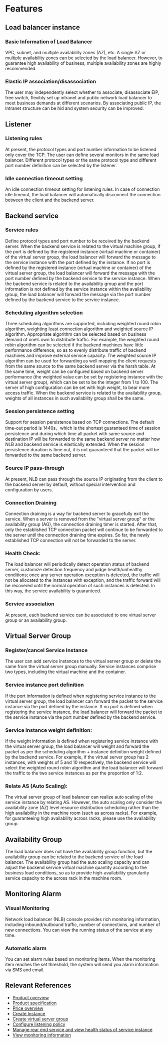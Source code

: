 # Features



## Load balancer instance

### Basic Information of Load Balancer

VPC, subnet, and multiple availability zones (AZ), etc. A single AZ or multiple availability zones can be selected by the load balancer. However, to guarantee high availability of business, multiple availability zones are highly recommended.

### Elastic IP association/disassociation

The user may independently select whether to associate, disassociate EIP, free switch, flexibly set up intranet and public network load balancer to meet business demands at different scenarios. By associating public IP, the Intranet structure can be hid and system security can be improved.

## Listener

### Listening rules

At present, the protocol types and port number information to be listened only cover the TCP. The user can define several monitors in the same load balancer. Different protocol types or the same protocol type and different port number definition can be selected by the listener.


### Idle connection timeout setting

An idle connection timeout setting for listening rules. In case of connection idle timeout, the load balancer will automatically disconnect the connection between the client and the backend server.

## Backend service

### Service rules

Define protocol types and port number to be received by the backend server. When the backend service is related to the virtual machine group, if the port is defined by the registered instance (virtual machine or container) of the virtual server group, the load balancer will forward the message to the service instance with the port defined by the instance. If no port is defined by the registered instance (virtual machine or container) of the virtual server group, the load balancer will forward the message with the port number defined by the backend service to the service instance. When the backend service is related to the availability group and the port information is not defined by the service instance within the availability group, the load balancer will forward the message via the port number defined by the backend service to the service instance.

### Scheduling algorithm selection

Three scheduling algorithms are supported, including weighted round robin algorithm, weighting least connection algorithm and weighted source IP algorithm. Appropriate algorithm can be selected based on business demand of one’s own to distribute traffic. For example, the weighted round robin algorithm can be selected if the backend machines have little performance difference, so as to evenly distribute traffic of backend machines and improve external service capacity. The weighted source IP algorithm can be used for forwarding as well mapping the client requests from the same source to the same backend server via the harsh table. At the same time, weight can be configured based on backend server performance (the weighted value can be set by registering instance with the virtual server group), which can be set to be the integer from 1 to 100. The server of high configuration can be set with high weight, to bear more access traffic. When the backend service is related to the availability group, weights of all instances in such availability group shall be the same.

### Session persistence setting

Support for session persistence based on TCP connections. The default time-out period is 1440s，which is the shortest guaranteed time of session persistence and during which time all packet with same source and destination IP will be forwarded to the same backend server no matter how NLB and backend service is elastically extended. When the session persistence duration is time out, it is not guaranteed that the packet will be forwarded to the same backend server.

### Source IP pass-through

At present, NLB can pass through the source IP originating from the client to the backend server by default, without special intervention and configuration by users.

### Connection Draining

Connection draining is a way for backend server to gracefully exit the service. When a server is removed from the "virtual server group" or the availability group (AG), the connection draining timer is started. After that, only the established TCP connection packet will continue to be forwarded to the server until the connection draining time expires. So far, the newly established TCP connection will not be forwarded to the server.

### Health Check:

The load balancer will periodically detect operation status of backend server, customize detection frequency and judge health/unhealthy conditions; once any server operation exception is detected, the traffic will not be allocated to the instances with exception, and the traffic forward will be recovered until the normal operation of such instances is detected. In this way, the service availability is guaranteed.

### Service association

At present, each backend service can be associated to one virtual server group or an availability group.

## Virtual Server Group

### Register/cancel Service Instance

The user can add service instances to the virtual server group or delete the same from the virtual server group manually. Service instances comprise two types, including the virtual machine and the container.

### Service instance port definition

If the port information is defined when registering service instance to the virtual server group, the load balancer can forward the packet to the service instance via the port defined by the instance. If no port is defined when registering the service instance, the load balancer will forward the packet to the service instance via the port number defined by the backend service.

### Service instance weight definition:

If the weight information is defined when registering service instance with the virtual server group, the load balancer will weight and forward the packet as per the scheduling algorithm + instance definition weight defined by the backend service. For example, if the virtual server group has 2 instances, with weights of 5 and 10 respectively, the backend service will select the weighted round robin algorithm and the load balancer will forward the traffic to the two service instances as per the proportion of 1:2.

### Relate AS (Auto Scaling):

The virtual server group of load balancer can realize auto scaling of the service instance by relating AS. However, the auto scaling only consider the availability zone (AZ) level resource distribution scheduling rather than the high availability in the machine room (such as across racks). For example, for guaranteeing high availability across racks, please use the availability group.

## Availability Group

The load balancer does not have the availability group function, but the availability group can be related to the backend service of the load balancer. The availability group had the auto scaling capacity and can adjust the backend service virtual machine quantity according to the business load conditions, so as to provide high-availability granularity service capacity to the across rack in the machine room.

## Monitoring Alarm

### Visual Monitoring

Network load balancer (NLB) console provides rich monitoring information, including inbound/outbound traffic, number of connections, and number of new connections. You can view the running status of the service at any time.

### Automatic alarm

You can set alarm rules based on monitoring items. When the monitoring item reaches the set threshold, the system will send you alarm information via SMS and email.

## Relevant References

- [Product overview](../Introduction/Product-Overview.md)
- [Product specification](../Introduction/Specifications.md)
- [Price overview](../Pricing/Price-Overview.md)
- [Create Instance](../Getting-Started/Create-Instance.md)
- [Create virtual server group](../Operation-Guide/TargetGroup-Management.md)
- [Configure listening policy](../Operation-Guide/Listener-Management.md)
- [Manage rear end service and view health status of service instance](../Operation-Guide/Backend-Management.md)
- [View monitoring information](../Operation-Guide/Monitoring.md)


